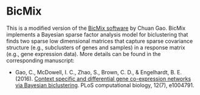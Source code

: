 # BicMix

This is a modified version of the [BicMix software](https://www.cs.princeton.edu/~bee/software.html) by Chuan Gao. BicMix implements a Bayesian sparse factor analysis model for biclustering that finds two sparse low dimensional matrices that capture sparse covariance structure (e.g., subclusters of genes and samples) in a response matrix (e.g., gene expression data). More details can be found in the corresponding manuscript:

* Gao, C., McDowell, I. C., Zhao, S., Brown, C. D., & Engelhardt, B. E. (2016). [Context specific and differential gene co-expression networks via Bayesian biclustering](https://journals.plos.org/ploscompbiol/article?id=10.1371/journal.pcbi.1004791). PLoS computational biology, 12(7), e1004791.
